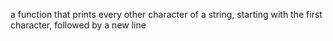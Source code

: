 a function that prints every other character of a string, starting with the first character, followed by a new line
